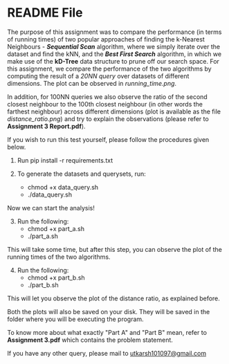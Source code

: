 # README File 

The purpose of this assignment was to compare the performance (in terms of running times) of two popular approaches of finding the k-Nearest Neighbours - ***Sequential Scan*** algorithm, where we simply iterate over the dataset and find the kNN, and the ***Best First Search*** algorithm, in which we make use of the **kD-Tree** data structure to prune off our search space. For this assignment, we compare the performance of the two algorithms by computing the result of a *20NN query* over datasets of different dimensions. The plot can be observed in *running_time.png*. 

In addition, for 100NN queries we also observe the ratio of the second closest neighbour to the 100th closest neighbour (in other words the farthest neighbour) across different dimensions (plot is available as the file *distance_ratio.png*) and try to explain the observations (please refer to **Assignment 3 Report.pdf**).

If you wish to run this test yourself, please follow the procedures given below.

1. Run pip install -r requirements.txt

2. To generate the datasets and querysets, run:
	* chmod +x data_query.sh
	* ./data_query.sh

Now we can start the analysis!

3. Run the following:
	* chmod +x part_a.sh
	* ./part_a.sh

This will take some time, but after this step, you can observe the plot of the running times of the two algorithms.

4. Run the following:
	* chmod +x part_b.sh
	* ./part_b.sh

This will let you observe the plot of the distance ratio, as explained before.

Both the plots will also be saved on your disk. They will be saved in the folder where you will be executing the program. 

To know more about what exactly "Part A" and "Part B" mean, refer to **Assignment 3.pdf** which contains the problem statement.

If you have any other query, please mail to utkarsh101097@gmail.com 
